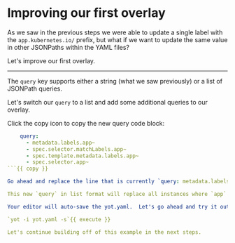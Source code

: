 # Improving our first overlay

As we saw in the previous steps we were able to update a single label with the `app.kubernetes.io/` prefix, but what if we want to update the same value in other JSONPaths within the YAML files?

Let's improve our first overlay.

---

The `query` key supports either a string (what we saw previously) or a list of JSONPath queries.

Let's switch our `query` to a list and add some additional queries to our overlay.

Click the copy icon to copy the new query code block:

```yaml
    query:
      - metadata.labels.app~
      - spec.selector.matchLabels.app~
      - spec.template.metadata.labels.app~
      - spec.selector.app~
```{{ copy }}

Go ahead and replace the line that is currently `query: metadata.labels.app~` by highlighting it and pasting the new code in your editor.

This new `query` in list format will replace all instances where `app` is a label key with `app.kubernetes.io/app` so that everything related to that label key will now function properly when you attempt to deploy it to a Kubernetes cluster.

Your editor will auto-save the yot.yaml.  Let's go ahead and try it out:

`yot -i yot.yaml -s`{{ execute }}  

Let's continue building off of this example in the next steps.
